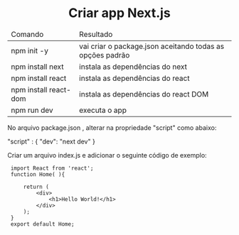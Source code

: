 <h1 align="center"> Criar app Next.js </h1>

<table>
     <thead>
          <tr>
               <td>Comando</td>
               <td>Resultado</td>
          </tr>
     </thead>
     <tbody>
          <tr>
               <td>npm init -y</td>
               <td>vai criar o package.json aceitando todas as opções padrão</td>
          </tr>
          <tr>
               <td>npm install next</td>
               <td>instala as dependências do next</td>
          </tr>
          <tr>
               <td>npm install react</td>
               <td>instala as dependências do react</td>
          </tr>
          <tr>
               <td>npm install react-dom</td>
               <td>instala as dependências do react DOM</td>
          </tr>
          <tr>
               <td>npm run dev</td>
               <td>executa o app</td>
          </tr>
     </tbody>
</table>

<div>
     <p>No arquivo package.json , alterar na propriedade "script" como abaixo:</p>

  "script" : {
     "dev": "next dev"
  }
</div>



<div>
     <p>Criar um arquivo index.js e adicionar o seguinte código de exemplo:</p>
     
     import React from 'react';
     function Home( ){

         return (
             <div>
                 <h1>Hello World!</h1>
             </div>
         );
     }
     export default Home;     
</div>
     


